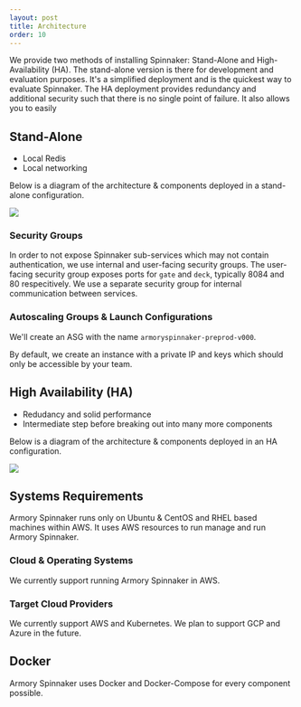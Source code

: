 ```yaml
---
layout: post
title: Architecture
order: 10
---
```



We provide two methods of installing Spinnaker: Stand-Alone and High-Availability (HA).  The stand-alone version is there for development and evaluation purposes.  It's a simplified deployment and is the quickest way to evaluate Spinnaker.  The HA deployment provides redundancy and additional security such that there is no single point of failure.  It also allows you to easily


## Stand-Alone

 * Local Redis
 * Local networking


Below is a diagram of the architecture & components deployed in a stand-alone configuration.

![](http://f.cl.ly/items/1v2S0C0l0p3m18060g06/Image%202017-01-26%20at%2012.03.11%20PM.png?v=3aa888eb)

### Security Groups
In order to not expose Spinnaker sub-services which may not contain authentication, we use internal and user-facing security groups.  The user-facing security group exposes ports for `gate` and `deck`, typically 8084 and 80 respecitively.  We use a separate security group for internal communication between services.

### Autoscaling Groups & Launch Configurations
We'll create an ASG with the name `armoryspinnaker-preprod-v000`.  

By default, we create an instance with a private IP and keys which should only be accessible by your team.

## High Availability (HA)

* Redudancy and solid performance
* Intermediate step before breaking out into many more components

Below is a diagram of the architecture & components deployed in an HA configuration.

![](http://f.cl.ly/items/3a272r1D3S1j0R2N3H2f/Image%202017-01-26%20at%2011.18.35%20AM.png?v=38d7cea6)

## Systems Requirements

Armory Spinnaker runs only on Ubuntu & CentOS and RHEL based machines within AWS.  It uses AWS resources to run manage and run Armory Spinnaker.

### Cloud & Operating Systems

We currently support running Armory Spinnaker in AWS.

### Target Cloud Providers
We currently support AWS and Kubernetes. We plan to support GCP and Azure in the future.

## Docker

Armory Spinnaker uses Docker and Docker-Compose for every component possible.  

	
